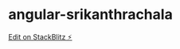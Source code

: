 # angular-srikanthrachala

[Edit on StackBlitz ⚡️](https://stackblitz.com/edit/angular-srikanthrachala)
